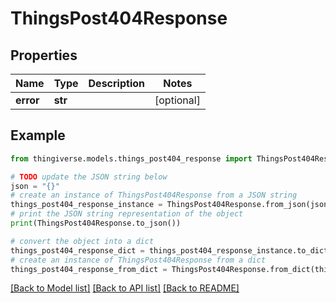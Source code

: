 # ThingsPost404Response


## Properties

Name | Type | Description | Notes
------------ | ------------- | ------------- | -------------
**error** | **str** |  | [optional] 

## Example

```python
from thingiverse.models.things_post404_response import ThingsPost404Response

# TODO update the JSON string below
json = "{}"
# create an instance of ThingsPost404Response from a JSON string
things_post404_response_instance = ThingsPost404Response.from_json(json)
# print the JSON string representation of the object
print(ThingsPost404Response.to_json())

# convert the object into a dict
things_post404_response_dict = things_post404_response_instance.to_dict()
# create an instance of ThingsPost404Response from a dict
things_post404_response_from_dict = ThingsPost404Response.from_dict(things_post404_response_dict)
```
[[Back to Model list]](../README.md#documentation-for-models) [[Back to API list]](../README.md#documentation-for-api-endpoints) [[Back to README]](../README.md)


